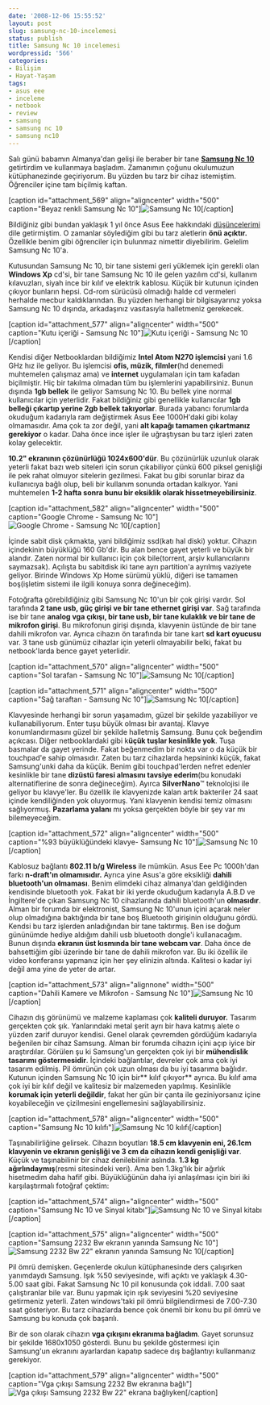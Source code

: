 ```yaml
---
date: '2008-12-06 15:55:52'
layout: post
slug: samsung-nc-10-incelemesi
status: publish
title: Samsung Nc 10 incelemesi
wordpressid: '566'
categories:
- Bilişim
- Hayat-Yaşam
tags:
- asus eee
- inceleme
- netbook
- review
- samsung
- samsung nc 10
- samsung nc10
---
```


Salı günü babamın Almanya'dan gelişi ile beraber bir tane **[Samsung Nc 10](http://www.samsung.com/us/consumer/detail/features.do?group=computersperipherals&type=mobilecomputing&subtype=netbook&model_cd=NP-NC10-KA02US)** getirtirdim ve kullanmaya başladım. Zamanımın çoğunu okulumuzun kütüphanezinde geçiriyorum. Bu yüzden bu tarz bir cihaz istemiştim. Öğrenciler içine tam biçilmiş kaftan.

[caption id="attachment_569" align="aligncenter" width="500" caption="Beyaz renkli Samsung Nc 10"]![Samsung Nc 10](http://arsln.org/wp-content/uploads/img_12921.jpg)[/caption]

Bildiğiniz gibi bundan yaklaşık 1 yıl önce Asus Eee hakkındaki [düşüncelerimi](http://arsln.org/asus-eee-pc-hakkindaki-dusuncelerim/) dile getirmiştim. O zamanlar söylediğim gibi bu tarz aletlerin **önü açıktır.** Özellikle benim gibi öğrenciler için bulunmaz nimettir diyebilirim. Gelelim Samsung Nc 10'a.

Kutusundan Samsung Nc 10, bir tane sistemi geri yüklemek için gerekli olan **Windows Xp** cd'si, bir tane Samsung Nc 10 ile gelen yazılım cd'si, kullanım kılavuzları, siyah ince bir kılıf ve elektrik kablosu. Küçük bir kutunun içinden çıkıyor bunların hepsi. Cd-rom sürücüsü olmadığı halde cd vermeleri herhalde mecbur kaldıklarından. Bu yüzden herhangi bir bilgisayarınız yoksa Samsung Nc 10 dışında, arkadaşınız vasıtasıyla halletmeniz gerekecek.

[caption id="attachment_577" align="aligncenter" width="500" caption="Kutu içeriği - Samsung Nc 10"]![Kutu içeriği - Samsung Nc 10](http://arsln.org/wp-content/uploads/img_1300.jpg)[/caption]

Kendisi diğer Netbooklardan bildiğimiz **Intel Atom N270 işlemcisi** yani 1.6 GHz hız ile geliyor. Bu işlemcisi **ofis, müzik, filmler**(hd denemedi muhtemelen çalışmaz ama) ve **internet** uygulamaları için tam kafadan biçilmiştir. Hiç bir takılma olmadan tüm bu işlemlerini yapabilirsiniz. Bunun dışında **1gb bellek** ile geliyor Samsung Nc 10. Bu bellek yine normal kullanıcılar için yeterlidir. Fakat bildiğiniz gibi genellikle kullanıcılar **1gb belleği çıkartıp yerine 2gb bellek takıyorlar**. Burada yabancı forumlarda okuduğum kadarıyla ram değiştirmek Asus Eee 1000H'daki gibi kolay olmamasıdır. Ama çok ta zor değil, yani **alt kapağı tamamen çıkartmanız gerekiyor** o kadar. Daha önce ince işler ile uğraştıysan bu tarz işleri zaten kolay gelecektir.

**10.2" ekranının çözünürlüğü 1024x600'dür**. Bu çözünürlük uzunluk olarak yeterli fakat bazı web siteleri için sorun çıkabiliyor çünkü 600 piksel genişliği ile pek rahat olmuyor sitelerin gezilmesi. Fakat bu gibi sorunlar biraz da kullanıcıya bağlı olup, beli bir kullanım sonunda ortadan kalkıyor. Yani muhtemelen **1-2 hafta sonra bunu bir eksiklik olarak hissetmeyebilirsiniz**.

[caption id="attachment_582" align="aligncenter" width="500" caption="Google Chrome - Samsung Nc 10"]![Google Chrome - Samsung Nc 10](http://arsln.org/wp-content/uploads/img_1310.jpg)[/caption]

İçinde sabit disk çıkmakta, yani bildiğimiz ssd(katı hal diski) yoktur. Cihazın içindekinin büyüklüğü 160 Gb'dir. Bu alan bence gayet yeterli ve büyük bir alandır. Zaten normal bir kullanıcı için çok bile(torrent, arşiv kullanıcılarını saymazsak). Açılışta bu sabitdisk iki tane ayrı partition'a ayrılmış vaziyete geliyor. Birinde Windows Xp Home sürümü yüklü, diğeri ise tamamen boş(işletim sistemi ile ilgili konuya sonra değineceğim).

Fotoğrafta görebildiğiniz gibi Samsung Nc 10'un bir çok girişi vardır. Sol tarafında **2 tane usb, güç girişi ve bir tane ethernet girişi var**. Sağ tarafında ise bir tane **analog vga çıkışı, bir tane usb, bir tane kulaklık ve bir tane de mikrofon girişi**. Bu mikrofonun girişi dışında, klavyenin üstünde de bir tane dahili mikrofon var. Ayrıca cihazın ön tarafında bir tane kart **sd kart oyucusu** var. 3 tane usb günümüz cihazlar için yeterli olmayabilir belki, fakat bu netbook'larda bence gayet yeterlidir.

[caption id="attachment_570" align="aligncenter" width="500" caption="Sol tarafan - Samsung Nc 10"]![Samsung Nc 10](http://arsln.org/wp-content/uploads/img_1291.jpg)[/caption]


[caption id="attachment_571" align="aligncenter" width="500" caption="Sağ taraftan - Samsung Nc 10"]![Samsung Nc 10](http://arsln.org/wp-content/uploads/img_1289.jpg)[/caption]

Klavyesinde herhangi bir sorun yaşamadım, güzel bir şekilde yazabiliyor ve kullanabiliyorum. Enter tuşu büyük olması bir avantaj. Klavye konumlandırmasını güzel bir şekilde halletmiş Samsung. Bunu çok beğendim açıkcası. Diğer netbooklardaki gibi k**üçük tuşlar kesinlikle yok**. Tuşa basmalar da gayet yerinde. Fakat beğenmedim bir nokta var o da küçük bir touchpad'e sahip olmasıdır. Zaten bu tarz cihazlarda hepsininki küçük, fakat Samsung'unki daha da küçük. Benim gibi touchpad'lerden nefret edenler kesinlikle bir tane **dizüstü faresi almasını tavsiye ederim**(bu konudaki alternatiflerine de sonra değineceğim). Ayırca **SilverNano**™ teknolojisi ile geliyor bu klavye'ler. Bu özellik ile klavyenizde kalan artık bakteriler 24 saat içinde kendiliğinden yok oluyormuş. Yani klavyenin kendisi temiz olmasını sağlıyormuş. **Pazarlama yalanı** mı yoksa gerçekten böyle bir şey var mı bilemeyeceğim. 

[caption id="attachment_572" align="aligncenter" width="500" caption="%93 büyüklüğündeki klavye- Samsung Nc 10"]![Samsung Nc 10](http://arsln.org/wp-content/uploads/img_1293.jpg)[/caption]

Kablosuz bağlantı  **802.11 b/g Wireless** ile mümkün. Asus Eee Pc 1000h'dan farkı **n-draft'ın olmamısıdır.** Ayrıca yine Asus'a göre eksikliği **dahili bluetooth'un olmaması**. Benim elimdeki cihaz almanya'dan geldiğinden kendisinde bluetooth yok. Fakat bir iki yerde okuduğum kadarıyla A.B.D ve İngiltere'de çıkan Samsung Nc 10 cihazlarında dahili bluetooth'un **olmasıdır**. Alman bir forumda bir elektronist, Samsung Nc 10'unun içini açarak neler olup olmadığına baktığında bir tane boş Bluetooth girişinin olduğunu gördü. Kendsi bu tarz işlerden anladığından bir tane taktırmış. Ben ise doğum gününümde hediye aldığım dahili usb bluetooth dongle'i kullanacağım. Bunun dışında **ekranın üst kısmında bir tane webcam var**. Daha önce de bahsettiğim gibi üzerinde bir tane de dahili mikrofon var. Bu iki özellik ile video konferansı yapmanız için her şey elinizin altında. Kalitesi o kadar iyi değil ama yine de yeter de artar. 

[caption id="attachment_573" align="alignnone" width="500" caption="Dahili Kamere ve Mikrofon - Samsung Nc 10"]![Samsung Nc 10](http://arsln.org/wp-content/uploads/img_1297.jpg)[/caption]

Cihazın dış görünümü ve malzeme kaplaması çok **kaliteli duruyor.** Tasarım gerçekten çok şık. Yanlarındaki metal şerit ayrı bir hava katmış alete o yüzden zarif duruyor kendisi. Genel olarak çevremden gördüğüm kadarıyla beğenilen bir cihaz Samsung. Alman bir forumda cihazın içini açıp iyice bir araştırdılar. Görülen şu ki Samsung'un gerçekten çok iyi bir **mühendislik tasarımı göstermesidir**. İçindeki bağlantılar, devreler çok ama çok iyi tasarım edilmiş. Pil ömrünün çok uzun olması da bu iyi tasarıma bağlıdır. Kutunun içinden Samsung Nc 10 için bir** kılıf çıkıyor** ayrıca. Bu kılıf ama çok iyi bir kılıf değil ve kalitesiz bir malzemeden yapılmış. Kesinlikle **korumak için yeterli değildir**, fakat her gün bir çanta ile geziniyorsanız içine koyabileceğin ve çizilmesini engellemesini sağlayabilirsiniz. 

[caption id="attachment_578" align="aligncenter" width="500" caption="Samsung Nc 10 kılıfı"]![Samsung Nc 10 kılıfı](http://arsln.org/wp-content/uploads/img_1305.jpg)[/caption]

Taşınabilirliğine gelirsek. Cihazın boyutları **18.5 cm klavyenin eni, 26.1cm klavyenin ve ekranın genişliği ve 3 cm da cihazın kendi genişliği var**. Küçük ve taşınabilinir bir cihaz denilebilinir aslında. **1.3 kg ağırlındaymış**(resmi sitesindeki veri). Ama ben 1.3kg'lık bir ağırlık hisetmedim daha hafif gibi. Büyüklüğünün daha iyi anlaşılması için biri iki karşılaştırmalı fotoğraf çektim:

[caption id="attachment_574" align="aligncenter" width="500" caption="Samsung Nc 10 ve Sinyal kitabı"]![Samsung Nc 10 ve Sinyal kitabı](http://arsln.org/wp-content/uploads/img_1296.jpg)[/caption]

[caption id="attachment_575" align="aligncenter" width="500" caption="Samsung 2232 Bw ekranın yanında Samsung Nc 10"]![Samsung 2232 Bw 22" ekranın yanında Samsung Nc 10](http://arsln.org/wp-content/uploads/img_1294.jpg)[/caption]

Pil ömrü demişken. Geçenlerde okulun kütüphanesinde ders çalışırken yanımdaydı Samsung. Işık %50 seviyesinde, wifi açıktı ve yaklaşık 4.30-5.00 saat gibi. Fakat Samsung Nc 10 pil konusunda çok iddali. 7.00 saat çalıştıranlar bile var. Bunu yapmak için ışık seviyesini %20 seviyesine getirmeniz yeterli. Zaten windows'taki pil ömrü bilgilendirmesi de 7.00-7.30 saat gösteriyor. Bu tarz cihazlarda bence çok önemli bir konu bu pil ömrü ve Samsung bu konuda çok başarılı.

Bir de son olarak cihazın **vga çıkışını ekranıma bağladım**. Gayet sorunsuz bir şekilde 1680x1050 gösterdi. Bunu bu şekilde göstermesi için Samsung'un ekranını ayarlardan kapatıp sadece dış bağlantıyı kullanmanız gerekiyor. 

[caption id="attachment_579" align="aligncenter" width="500" caption="Vga çıkışı Samsung 2232 Bw  ekranına bağlı"]![Vga çıkışı Samsung 2232 Bw 22" ekrana bağlıyken](http://arsln.org/wp-content/uploads/img_1308.jpg)[/caption]



